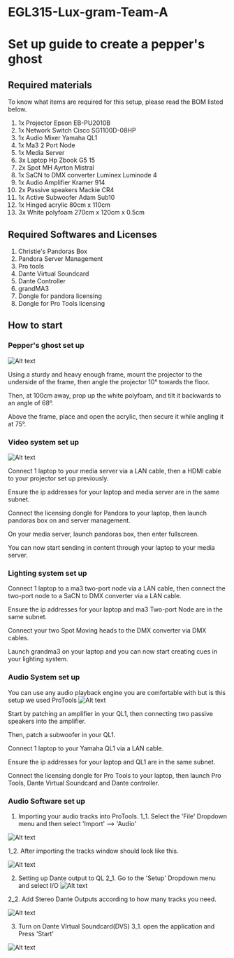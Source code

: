 # EGL315-Lux-gram-Team-A

# Set up guide to create a pepper's ghost

## Required materials

To know what items are required for this setup, please read the BOM listed below.

1. 1x Projector Epson EB-PU2010B
2. 1x Network Switch Cisco SG1100D-08HP
3. 1x Audio Mixer Yamaha QL1
4. 1x Ma3 2 Port Node
5. 1x Media Server
6. 3x Laptop Hp Zbook G5 15
7. 2x Spot MH Ayrton Mistral
8. 1x SaCN to DMX converter Luminex Luminode 4
9. 1x Audio Amplifier Kramer 914
10. 2x Passive speakers Mackie CR4
11. 1x Active Subwoofer Adam Sub10 
12. 1x Hinged acrylic 80cm x 110cm  
13. 3x White polyfoam 270cm x 120cm x 0.5cm

## Required Softwares and Licenses

1. Christie's Pandoras Box
2. Pandora Server Management
3. Pro tools
4. Dante Virtual Soundcard
5. Dante Controller
6. grandMA3
7. Dongle for pandora licensing
8. Dongle for Pro Tools licensing

## How to start

### **Pepper's ghost set up**
![Alt text](imgs/setup_front2.jpg)

Using a sturdy and heavy enough frame, mount the projector to the underside of the frame, then angle the projector 10° towards the floor.

Then, at 100cm away, prop up the white polyfoam, and tilt it backwards to an angle of 68°.

Above the frame, place and open the acrylic, then secure it while angling it at 75°.

### **Video system set up**

![Alt text](imgs/pandora.jpg)

Connect 1 laptop to your media server via a LAN cable, then a HDMI cable to your projector set up previously.

Ensure the ip addresses for your laptop and media server are in the same subnet.

Connect the licensing dongle for Pandora to your laptop, then launch pandoras box on and server management.

On your media server, launch pandoras box, then enter fullscreen.

You can now start sending in content through your laptop to your media server.

### **Lighting system set up**

Connect 1 laptop to a ma3 two-port node via a LAN cable, then connect the two-port node to a SaCN to DMX converter via a LAN cable.

Ensure the ip addresses for your laptop and ma3 Two-port Node are in the same subnet.

Connect your two Spot Moving heads to the DMX converter via DMX cables.

Launch grandma3 on your laptop and you can now start creating cues in your lighting system.

### **Audio System set up**
You can use any audio playback engine you are comfortable with but is this setup we used ProTools
![Alt text](imgs/setup_side.jpg)

Start by patching an amplifier in your QL1, then connecting two passive speakers into the amplifier.

Then, patch a subwoofer in your QL1.

Connect 1 laptop to your Yamaha QL1 via a LAN cable.

Ensure the ip addresses for your laptop and QL1 are in the same subnet.

Connect the licensing dongle for Pro Tools to your laptop, then launch Pro Tools, Dante Virtual Soundcard and Dante controller. 
### **Audio Software set up**
1. Importing your audio tracks into ProTools.
1_1. Select the 'File' Dropdown menu and then select 'Import' --> 'Audio'

![Alt text](imgs/audio/protools_import_audio.jpg)

1_2. After importing the tracks window should look like this.

![Alt text](imgs/Audio/audioSoftSetup1.jpg)

2. Setting up Dante output to QL
2_1. Go to the 'Setup' Dropdown menu and select I/O
![Alt text](imgs/audio/IOdropdownmenu.png)

2_2. Add Stereo Dante Outputs according to how many tracks you need.

![Alt text](imgs/audio/IOsetup.png)

3. Turn on Dante VIrtual Soundcard(DVS)
3_1. open the application and Press 'Start'

![Alt text](imgs/audio/DVSstart.jpg)